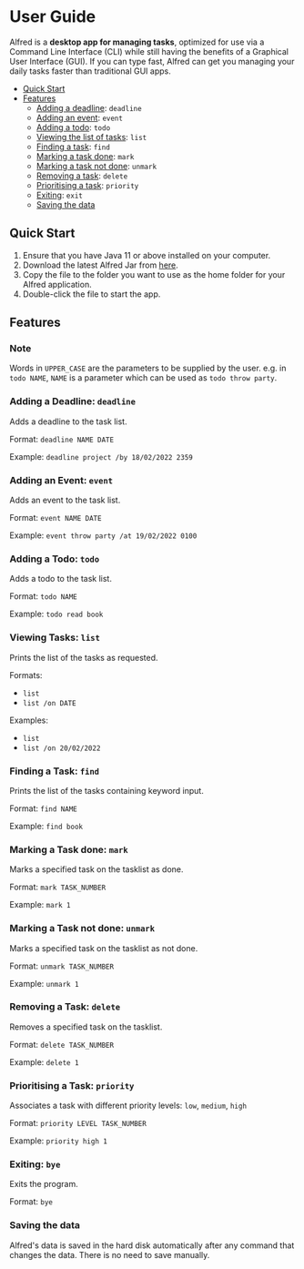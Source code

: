 # User Guide
Alfred is a **desktop app for managing tasks**, optimized for use via a Command
Line Interface (CLI) while still having the benefits of a Graphical User Interface (GUI). If you
can type fast, Alfred can get you managing your daily tasks faster than traditional GUI apps.
- [Quick Start](#quick-start)
- [Features](#features)
  - [Adding a deadline](#adding-a-deadline-deadline): `deadline`
  - [Adding an event](#adding-an-event-event): `event`
  - [Adding a todo](#adding-a-todo-todo): `todo`
  - [Viewing the list of tasks](#viewing-tasks-list): `list`
  - [Finding a task](#finding-a-task-find): `find`
  - [Marking a task done](#marking-a-task-done-mark): `mark`
  - [Marking a task not done](#marking-a-task-not-done-unmark): `unmark`
  - [Removing a task](#removing-a-task-delete): `delete`
  - [Prioritising a task](#prioritising-a-task-priority): `priority`
  - [Exiting](#exiting-exit): `exit`
  - [Saving the data]()

## Quick Start
1. Ensure that you have Java 11 or above installed on your computer.
2. Download the latest Alfred Jar from [here](https://github.com/seanlaiys/ip/releases/tag/A-Release).
3. Copy the file to the folder you want to use as the home folder for your Alfred application.
4. Double-click the file to start the app.

## Features
### Note
Words in `UPPER_CASE` are the parameters to be supplied by the user.
e.g. in `todo NAME`, `NAME` is a parameter which can be used as `todo throw party`.

### Adding a Deadline: `deadline`

Adds a deadline to the task list.

Format: `deadline NAME DATE`

Example: `deadline project /by 18/02/2022 2359`

### Adding an Event: `event`  

Adds an event to the task list.

Format: `event NAME DATE`

Example: `event throw party /at 19/02/2022 0100`

### Adding a Todo: `todo`

Adds a todo to the task list.

Format: `todo NAME`

Example: `todo read book`

### Viewing Tasks: `list`

Prints the list of the tasks as requested.

Formats: 
- `list`
- `list /on DATE`

Examples: 
- `list`
- `list /on 20/02/2022`

### Finding a Task: `find`

Prints the list of the tasks containing keyword input.

Format: `find NAME`

Example: `find book`

### Marking a Task done: `mark`

Marks a specified task on the tasklist as done.

Format: `mark TASK_NUMBER`

Example: `mark 1`

### Marking a Task not done: `unmark`

Marks a specified task on the tasklist as not done.

Format: `unmark TASK_NUMBER`

Example: `unmark 1`

### Removing a Task: `delete`

Removes a specified task on the tasklist.

Format: `delete TASK_NUMBER`

Example: `delete 1`

### Prioritising a Task: `priority`

Associates a task with different priority levels: `low`, `medium`, `high`

Format: `priority LEVEL TASK_NUMBER`

Example: `priority high 1`

### Exiting: `bye`

Exits the program.

Format: `bye`

### Saving the data

Alfred's data is saved in the hard disk automatically after any command that changes the data. There is no need to save manually.


